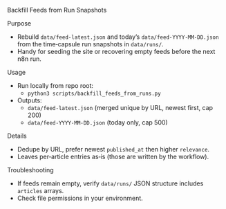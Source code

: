 Backfill Feeds from Run Snapshots

Purpose
- Rebuild `data/feed-latest.json` and today’s `data/feed-YYYY-MM-DD.json` from the time‑capsule run snapshots in `data/runs/`.
- Handy for seeding the site or recovering empty feeds before the next n8n run.

Usage
- Run locally from repo root:
  - `python3 scripts/backfill_feeds_from_runs.py`
- Outputs:
  - `data/feed-latest.json` (merged unique by URL, newest first, cap 200)
  - `data/feed-YYYY-MM-DD.json` (today only, cap 500)

Details
- Dedupe by URL, prefer newest `published_at` then higher `relevance`.
- Leaves per‑article entries as‑is (those are written by the workflow).

Troubleshooting
- If feeds remain empty, verify `data/runs/` JSON structure includes `articles` arrays.
- Check file permissions in your environment.

